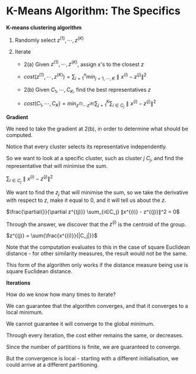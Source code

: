 # K-Means Algorithm: The Specifics

**K-means clustering algorithm**

1. Randomly select $z^{(1)}, ⋯, z^{(K)}$

2. Iterate

   - 2(a) Given $z^{(1)}, ⋯, z^{(K)}$, assign $x$'s to the closest $z$
   - $cost(z^{(1)}, ⋯, z^{(K)}) = \sum\nolimits_{i=1}^{n} min_{j=1,⋯,K} ∥x^{(i)} - z^{(j)}∥^2$

   - 2(b) Given $C_1, ⋯, C_K$, find the best representatives $z$
   - $cost(C_1, ⋯, C_K) = min_{z^{(1)}⋯z^{(K)}} \sum\nolimits_{j=1}^{K} \sum_{i∈C_j} ∥x^{(i)} - z^{(j)}∥^2$

**Gradient**

We need to take the gradient at 2(b), in order to determine what should be computed.

Notice that every cluster selects its representative independently.

So we want to look at a specific cluster, such as cluster $j$ $C_j$, and find the representative that will minimise the sum.

$\sum_{i∈C_j} ∥x^{(i)} - z^{(j)}∥^2$

We want to find the $z_j$ that will minimise the sum, so we take the derivative with respect to $z$, make it equal to $0$, and it will tell us about the $z$.

$\frac{\partial{}}{\partial z^{(j)}} \sum_{i∈C_j} ∥x^{(i)} - z^{(j)}∥^2 = 0$

Through the answer, we discover that the $z^{(j)}$ is the centroid of the group.

$z^{(j)} = \sum{\frac{x^{(i)}}{|C_j|}}$

Note that the computation evaluates to this in the case of square Euclidean distance - for other similarity measures, the result would not be the same.

This form of the algorithm only works if the distance measure being use is square Euclidean distance.

**Iterations**

How do we know how many times to iterate?

We can guarantee that the algorithm converges, and that it converges to a local minimum.

We cannot guarantee it will converge to the global minimum.

Through every iteration, the cost either remains the same, or decreases.

Since the number of partitions is finite, we are guaranteed to converge.

But the convergence is local - starting with a different initialisation, we could arrive at a different partitioning.
